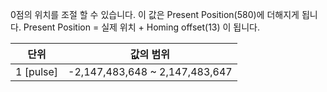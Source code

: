 0점의 위치를 조절 할 수 있습니다. 이 값은 Present Position(580)에 더해지게 됩니다.
Present Position = 실제 위치 + Homing offset(13) 이 됩니다.

|단위      |  값의 범위 |
|:---:     | :---:     |
|1 [pulse] | -2,147,483,648 ~ 2,147,483,647 |
